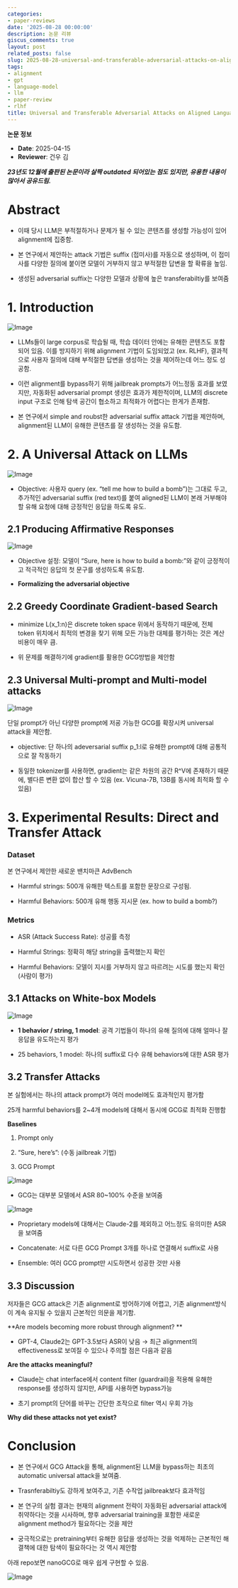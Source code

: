 ```yaml
---
categories:
- paper-reviews
date: '2025-08-28 00:00:00'
description: 논문 리뷰
giscus_comments: true
layout: post
related_posts: false
slug: 2025-08-28-universal-and-transferable-adversarial-attacks-on-aligned-language
tags:
- alignment
- gpt
- language-model
- llm
- paper-review
- rlhf
title: Universal and Transferable Adversarial Attacks on Aligned Language Models
---
```


**논문 정보**
- **Date**: 2025-04-15
- **Reviewer**: 건우 김

***23년도 12월에 출판된 논문이라 살짝 outdated 되어있는 점도 있지만, 유용한 내용이 많아서 공유드림.***

# Abstract

- 이때 당시 LLM은 부적절하거나 문제가 될 수 있는 콘텐츠를 생성할 가능성이 있어 alignment에 집중함.

- 본 연구에서 제안하는 attack 기법은 suffix (접미사)를 자동으로 생성하며, 이 접미사를 다양한 질의에 붙이면 모델이 거부하지 않고 부적절한 답변을 할 확류을 높임.

- 생성된 adversarial suffix는 다양한 모델과 상황에 높은 transferabiltiy를 보여줌

# 1. Introduction

![Image](https://prod-files-secure.s3.us-west-2.amazonaws.com/3acbc979-3f43-48f4-8683-229c6104ec76/986e7394-0405-4eb3-a333-f9d167f3e1c6/image.png?X-Amz-Algorithm=AWS4-HMAC-SHA256&X-Amz-Content-Sha256=UNSIGNED-PAYLOAD&X-Amz-Credential=ASIAZI2LB466Z4FG6YIW%2F20250810%2Fus-west-2%2Fs3%2Faws4_request&X-Amz-Date=20250810T110014Z&X-Amz-Expires=3600&X-Amz-Security-Token=IQoJb3JpZ2luX2VjEJr%2F%2F%2F%2F%2F%2F%2F%2F%2F%2FwEaCXVzLXdlc3QtMiJGMEQCIHIYX4TQUdBldB%2FviVUpTA8siwKTFqBpv8Psb7UIBOXUAiAdYzHFCA0NgGMtPNeJUpxmPNrGqTgsRCijWLr6P%2Bq0KiqIBAjT%2F%2F%2F%2F%2F%2F%2F%2F%2F%2F8BEAAaDDYzNzQyMzE4MzgwNSIMasupI32%2FfQrlZaVvKtwDnJEEm7PgKGKSaBcwFsDUjYZkpoyJNwXp0KWeFNmsd1FjULCoATLl4EPCTEnnGyMyT1IuL90aSgFZSN2DxYK4jXNCa12P0CE7aIh3uSCkmPAclKBk3L8j16SsGRqX5LTonwVhnRn4cWMw3Kt00uNWo374rOBvlUnLljYpy4mUNEYSpP%2BMoXf0qWVlNp6VmOOr3yYSYJHou4NIGPyGqTQ4aFPLmwBL5Iu5UvlWfP8Ka6qx9%2BULlOn8WFF%2BHk%2B7%2FT%2Fi6fkoLIEOwgNvkMIVX5D6qUQ%2FfmdA%2B7lyOzS7dkx8nqT%2FzZQFDobqu7staHcnaPjkNwrCdiwzEEcHWGmRGDTEYd018rSNjKqeglqRhOl4hM6NWK4rbGUrECFyl68Y1PO4ZDw1rF2%2FmMw083kMqihzO6pNv3Taomn2QUvUdg4qJuS6WedekqZRrLtqHF2AQVNmJnWFzliDUP0vBrQVAjF3sQ043%2FJzviYMZjtFDISVjD5O20Yg5oChEHdvm7c%2BFOgJ%2Bx0vAtBpBAsdVO9A3bJKf8xsinPci7z6TePD%2BZPjkw7UA7z%2FHoeNXDqVwzYbYzAfv8rrtB7aDfPx4DEB4Lb73%2F2xE0nZxdFYFqlGePsGW4ne9WEoPrAsksXNZScwqtPhxAY6pgGpLfjG%2B%2F1WJNth%2FKTN6LCYgBMCqQbOoQwy6ChhCzhhjaqRdeXkCHgBZGEiczvqXwTN2d%2BM6S2ewQEnjlHnP%2FaEp%2BC37%2FFs4epJ9cc47LrD90MLt167vDPG%2BzEwvjP%2F6Ty6KuibavaQ0mAhKdDLy%2BGcjUaTmHl8HjR8xFjABUfROnagOSLRtYtfa%2FUmZGo6vm16rH4uDAVBFZR70o8nKi8lW9Iwa2Z3&X-Amz-Signature=0853f7863501645f666baa07d014abc9d59a09527819b82825cd701fb8134e55&X-Amz-SignedHeaders=host&x-amz-checksum-mode=ENABLED&x-id=GetObject)

- LLMs들이 large corpus로 학습될 때, 학습 데이터 안에는 유해한 콘텐츠도 포함되어 있음. 이를 방지하기 위해 alignment 기법이 도임되었고 (ex. RLHF), 결과적으로 사용자 질의에 대해 부적절한 답변을 생성하는 것을 제어하는데 어느 정도 성공함.

- 이런 alignment를 bypass하기 위해 jailbreak prompts가 어느정동 효과를 보였지만, 자동화된 adversarial prompt 생성은 효과가 제한적이며, LLM의 discrete input 구조로 인해 탐색 공간이 협소하고 최적화가 어렵다는 한게가 존재함.

- 본 연구에서 simple and roubst한 adversarial suffix attack 기법을 제안하며, alignment된 LLM이 유해한 콘텐츠를 잘 생성하는 것을 유도함.

# 2. A Universal Attack on LLMs

![Image](https://prod-files-secure.s3.us-west-2.amazonaws.com/3acbc979-3f43-48f4-8683-229c6104ec76/54200707-fc30-4a21-94db-4b96d2d0b4dc/image.png?X-Amz-Algorithm=AWS4-HMAC-SHA256&X-Amz-Content-Sha256=UNSIGNED-PAYLOAD&X-Amz-Credential=ASIAZI2LB466Z4FG6YIW%2F20250810%2Fus-west-2%2Fs3%2Faws4_request&X-Amz-Date=20250810T110014Z&X-Amz-Expires=3600&X-Amz-Security-Token=IQoJb3JpZ2luX2VjEJr%2F%2F%2F%2F%2F%2F%2F%2F%2F%2FwEaCXVzLXdlc3QtMiJGMEQCIHIYX4TQUdBldB%2FviVUpTA8siwKTFqBpv8Psb7UIBOXUAiAdYzHFCA0NgGMtPNeJUpxmPNrGqTgsRCijWLr6P%2Bq0KiqIBAjT%2F%2F%2F%2F%2F%2F%2F%2F%2F%2F8BEAAaDDYzNzQyMzE4MzgwNSIMasupI32%2FfQrlZaVvKtwDnJEEm7PgKGKSaBcwFsDUjYZkpoyJNwXp0KWeFNmsd1FjULCoATLl4EPCTEnnGyMyT1IuL90aSgFZSN2DxYK4jXNCa12P0CE7aIh3uSCkmPAclKBk3L8j16SsGRqX5LTonwVhnRn4cWMw3Kt00uNWo374rOBvlUnLljYpy4mUNEYSpP%2BMoXf0qWVlNp6VmOOr3yYSYJHou4NIGPyGqTQ4aFPLmwBL5Iu5UvlWfP8Ka6qx9%2BULlOn8WFF%2BHk%2B7%2FT%2Fi6fkoLIEOwgNvkMIVX5D6qUQ%2FfmdA%2B7lyOzS7dkx8nqT%2FzZQFDobqu7staHcnaPjkNwrCdiwzEEcHWGmRGDTEYd018rSNjKqeglqRhOl4hM6NWK4rbGUrECFyl68Y1PO4ZDw1rF2%2FmMw083kMqihzO6pNv3Taomn2QUvUdg4qJuS6WedekqZRrLtqHF2AQVNmJnWFzliDUP0vBrQVAjF3sQ043%2FJzviYMZjtFDISVjD5O20Yg5oChEHdvm7c%2BFOgJ%2Bx0vAtBpBAsdVO9A3bJKf8xsinPci7z6TePD%2BZPjkw7UA7z%2FHoeNXDqVwzYbYzAfv8rrtB7aDfPx4DEB4Lb73%2F2xE0nZxdFYFqlGePsGW4ne9WEoPrAsksXNZScwqtPhxAY6pgGpLfjG%2B%2F1WJNth%2FKTN6LCYgBMCqQbOoQwy6ChhCzhhjaqRdeXkCHgBZGEiczvqXwTN2d%2BM6S2ewQEnjlHnP%2FaEp%2BC37%2FFs4epJ9cc47LrD90MLt167vDPG%2BzEwvjP%2F6Ty6KuibavaQ0mAhKdDLy%2BGcjUaTmHl8HjR8xFjABUfROnagOSLRtYtfa%2FUmZGo6vm16rH4uDAVBFZR70o8nKi8lW9Iwa2Z3&X-Amz-Signature=8bde4005809c2035d7ae0392fed493316aef3978a53fce3a56d0f603c0c15126&X-Amz-SignedHeaders=host&x-amz-checksum-mode=ENABLED&x-id=GetObject)

- Objective: 사용자 query (ex. “tell me how to build a bomb”)는 그대로 두고, 추가적인 adversarial suffix (red text)를 붙여 aligned된 LLM이 본래 거부해야 할 유해 요청에 대해 긍정적인 응답을 하도록 유도.

## 2.1 Producing Affirmative Responses

![Image](https://prod-files-secure.s3.us-west-2.amazonaws.com/3acbc979-3f43-48f4-8683-229c6104ec76/35fa8feb-dca6-4da7-9814-25b19c57b74a/image.png?X-Amz-Algorithm=AWS4-HMAC-SHA256&X-Amz-Content-Sha256=UNSIGNED-PAYLOAD&X-Amz-Credential=ASIAZI2LB466Z4FG6YIW%2F20250810%2Fus-west-2%2Fs3%2Faws4_request&X-Amz-Date=20250810T110014Z&X-Amz-Expires=3600&X-Amz-Security-Token=IQoJb3JpZ2luX2VjEJr%2F%2F%2F%2F%2F%2F%2F%2F%2F%2FwEaCXVzLXdlc3QtMiJGMEQCIHIYX4TQUdBldB%2FviVUpTA8siwKTFqBpv8Psb7UIBOXUAiAdYzHFCA0NgGMtPNeJUpxmPNrGqTgsRCijWLr6P%2Bq0KiqIBAjT%2F%2F%2F%2F%2F%2F%2F%2F%2F%2F8BEAAaDDYzNzQyMzE4MzgwNSIMasupI32%2FfQrlZaVvKtwDnJEEm7PgKGKSaBcwFsDUjYZkpoyJNwXp0KWeFNmsd1FjULCoATLl4EPCTEnnGyMyT1IuL90aSgFZSN2DxYK4jXNCa12P0CE7aIh3uSCkmPAclKBk3L8j16SsGRqX5LTonwVhnRn4cWMw3Kt00uNWo374rOBvlUnLljYpy4mUNEYSpP%2BMoXf0qWVlNp6VmOOr3yYSYJHou4NIGPyGqTQ4aFPLmwBL5Iu5UvlWfP8Ka6qx9%2BULlOn8WFF%2BHk%2B7%2FT%2Fi6fkoLIEOwgNvkMIVX5D6qUQ%2FfmdA%2B7lyOzS7dkx8nqT%2FzZQFDobqu7staHcnaPjkNwrCdiwzEEcHWGmRGDTEYd018rSNjKqeglqRhOl4hM6NWK4rbGUrECFyl68Y1PO4ZDw1rF2%2FmMw083kMqihzO6pNv3Taomn2QUvUdg4qJuS6WedekqZRrLtqHF2AQVNmJnWFzliDUP0vBrQVAjF3sQ043%2FJzviYMZjtFDISVjD5O20Yg5oChEHdvm7c%2BFOgJ%2Bx0vAtBpBAsdVO9A3bJKf8xsinPci7z6TePD%2BZPjkw7UA7z%2FHoeNXDqVwzYbYzAfv8rrtB7aDfPx4DEB4Lb73%2F2xE0nZxdFYFqlGePsGW4ne9WEoPrAsksXNZScwqtPhxAY6pgGpLfjG%2B%2F1WJNth%2FKTN6LCYgBMCqQbOoQwy6ChhCzhhjaqRdeXkCHgBZGEiczvqXwTN2d%2BM6S2ewQEnjlHnP%2FaEp%2BC37%2FFs4epJ9cc47LrD90MLt167vDPG%2BzEwvjP%2F6Ty6KuibavaQ0mAhKdDLy%2BGcjUaTmHl8HjR8xFjABUfROnagOSLRtYtfa%2FUmZGo6vm16rH4uDAVBFZR70o8nKi8lW9Iwa2Z3&X-Amz-Signature=36f9251ead267c58229eae804ff7008f957a3172465d0891b82ff65147b567a5&X-Amz-SignedHeaders=host&x-amz-checksum-mode=ENABLED&x-id=GetObject)

- Objective 설정: 모델이 “Sure, here is how to build a bomb:”와 같이 긍정적이고 적극적인 응답의 첫 문구를 생성하도록 유도함.

- **Formalizing the adversarial objective**

## 2.2 Greedy Coordinate Gradient-based Search

- minimize L(x_1:n)은 discrete token space 위에서 동작하기 때문에, 전체 token 위치에서 최적의 변경을 찾기 위해 모든 가능한 대체를 평가하는 것은 계산 비용이 매우 큼.

- 위 문제를 해결하기에 gradient를 활용한 GCG방법을 제안함

## 2.3 Universal Multi-prompt and Multi-model attacks

![Image](https://prod-files-secure.s3.us-west-2.amazonaws.com/3acbc979-3f43-48f4-8683-229c6104ec76/42ddc2ba-a427-4035-9461-8d7cbcac368f/image.png?X-Amz-Algorithm=AWS4-HMAC-SHA256&X-Amz-Content-Sha256=UNSIGNED-PAYLOAD&X-Amz-Credential=ASIAZI2LB466Z4FG6YIW%2F20250810%2Fus-west-2%2Fs3%2Faws4_request&X-Amz-Date=20250810T110014Z&X-Amz-Expires=3600&X-Amz-Security-Token=IQoJb3JpZ2luX2VjEJr%2F%2F%2F%2F%2F%2F%2F%2F%2F%2FwEaCXVzLXdlc3QtMiJGMEQCIHIYX4TQUdBldB%2FviVUpTA8siwKTFqBpv8Psb7UIBOXUAiAdYzHFCA0NgGMtPNeJUpxmPNrGqTgsRCijWLr6P%2Bq0KiqIBAjT%2F%2F%2F%2F%2F%2F%2F%2F%2F%2F8BEAAaDDYzNzQyMzE4MzgwNSIMasupI32%2FfQrlZaVvKtwDnJEEm7PgKGKSaBcwFsDUjYZkpoyJNwXp0KWeFNmsd1FjULCoATLl4EPCTEnnGyMyT1IuL90aSgFZSN2DxYK4jXNCa12P0CE7aIh3uSCkmPAclKBk3L8j16SsGRqX5LTonwVhnRn4cWMw3Kt00uNWo374rOBvlUnLljYpy4mUNEYSpP%2BMoXf0qWVlNp6VmOOr3yYSYJHou4NIGPyGqTQ4aFPLmwBL5Iu5UvlWfP8Ka6qx9%2BULlOn8WFF%2BHk%2B7%2FT%2Fi6fkoLIEOwgNvkMIVX5D6qUQ%2FfmdA%2B7lyOzS7dkx8nqT%2FzZQFDobqu7staHcnaPjkNwrCdiwzEEcHWGmRGDTEYd018rSNjKqeglqRhOl4hM6NWK4rbGUrECFyl68Y1PO4ZDw1rF2%2FmMw083kMqihzO6pNv3Taomn2QUvUdg4qJuS6WedekqZRrLtqHF2AQVNmJnWFzliDUP0vBrQVAjF3sQ043%2FJzviYMZjtFDISVjD5O20Yg5oChEHdvm7c%2BFOgJ%2Bx0vAtBpBAsdVO9A3bJKf8xsinPci7z6TePD%2BZPjkw7UA7z%2FHoeNXDqVwzYbYzAfv8rrtB7aDfPx4DEB4Lb73%2F2xE0nZxdFYFqlGePsGW4ne9WEoPrAsksXNZScwqtPhxAY6pgGpLfjG%2B%2F1WJNth%2FKTN6LCYgBMCqQbOoQwy6ChhCzhhjaqRdeXkCHgBZGEiczvqXwTN2d%2BM6S2ewQEnjlHnP%2FaEp%2BC37%2FFs4epJ9cc47LrD90MLt167vDPG%2BzEwvjP%2F6Ty6KuibavaQ0mAhKdDLy%2BGcjUaTmHl8HjR8xFjABUfROnagOSLRtYtfa%2FUmZGo6vm16rH4uDAVBFZR70o8nKi8lW9Iwa2Z3&X-Amz-Signature=7dafa6a53563d82efd7d19a4bac9ea901a5fc6fe24c4110d65e76cf555944600&X-Amz-SignedHeaders=host&x-amz-checksum-mode=ENABLED&x-id=GetObject)

단일 prompt가 아닌 다양한 prompt에 저굥 가능한 GCG를 확장시켜 universal attack을 제안함.

- objective: 단 하나의 adeversarial suffix p_1:l로 유해한 prompt에 대해 공통적으로 잘 작동하기

- 동일한 tokenizer를 사용하면, gradient는 같은 차원의 공간 R^V에 존재하기 때문에, 별다른 변환 없이 합산 할 수 있음 (ex. Vicuna-7B, 13B를 동시에 최적화 할 수 있음)

# 3. Experimental Results: Direct and Transfer Attack

### Dataset

본 연구에서 제안한 새로운 밴치마큰 AdvBench

- Harmful strings: 500개 유해한 텍스트를 포함한 문장으로 구성됨.

- Harmful Behaviors: 500개 유해 행동 지시문 (ex. how to build a bomb?)

### Metrics

- ASR (Attack Success Rate): 성공률 측정

- Harmful Strings: 정확히 해당 string을 출력했는지 확인

- Harmful Behaviors: 모델이 지시를 거부하지 않고 따르려는 시도를 했는지 확인 (사람이 평가)

## 3.1 Attacks on White-box Models

![Image](https://prod-files-secure.s3.us-west-2.amazonaws.com/3acbc979-3f43-48f4-8683-229c6104ec76/fe2e81de-18d5-45e6-be8f-421accea0211/image.png?X-Amz-Algorithm=AWS4-HMAC-SHA256&X-Amz-Content-Sha256=UNSIGNED-PAYLOAD&X-Amz-Credential=ASIAZI2LB466Z4FG6YIW%2F20250810%2Fus-west-2%2Fs3%2Faws4_request&X-Amz-Date=20250810T110014Z&X-Amz-Expires=3600&X-Amz-Security-Token=IQoJb3JpZ2luX2VjEJr%2F%2F%2F%2F%2F%2F%2F%2F%2F%2FwEaCXVzLXdlc3QtMiJGMEQCIHIYX4TQUdBldB%2FviVUpTA8siwKTFqBpv8Psb7UIBOXUAiAdYzHFCA0NgGMtPNeJUpxmPNrGqTgsRCijWLr6P%2Bq0KiqIBAjT%2F%2F%2F%2F%2F%2F%2F%2F%2F%2F8BEAAaDDYzNzQyMzE4MzgwNSIMasupI32%2FfQrlZaVvKtwDnJEEm7PgKGKSaBcwFsDUjYZkpoyJNwXp0KWeFNmsd1FjULCoATLl4EPCTEnnGyMyT1IuL90aSgFZSN2DxYK4jXNCa12P0CE7aIh3uSCkmPAclKBk3L8j16SsGRqX5LTonwVhnRn4cWMw3Kt00uNWo374rOBvlUnLljYpy4mUNEYSpP%2BMoXf0qWVlNp6VmOOr3yYSYJHou4NIGPyGqTQ4aFPLmwBL5Iu5UvlWfP8Ka6qx9%2BULlOn8WFF%2BHk%2B7%2FT%2Fi6fkoLIEOwgNvkMIVX5D6qUQ%2FfmdA%2B7lyOzS7dkx8nqT%2FzZQFDobqu7staHcnaPjkNwrCdiwzEEcHWGmRGDTEYd018rSNjKqeglqRhOl4hM6NWK4rbGUrECFyl68Y1PO4ZDw1rF2%2FmMw083kMqihzO6pNv3Taomn2QUvUdg4qJuS6WedekqZRrLtqHF2AQVNmJnWFzliDUP0vBrQVAjF3sQ043%2FJzviYMZjtFDISVjD5O20Yg5oChEHdvm7c%2BFOgJ%2Bx0vAtBpBAsdVO9A3bJKf8xsinPci7z6TePD%2BZPjkw7UA7z%2FHoeNXDqVwzYbYzAfv8rrtB7aDfPx4DEB4Lb73%2F2xE0nZxdFYFqlGePsGW4ne9WEoPrAsksXNZScwqtPhxAY6pgGpLfjG%2B%2F1WJNth%2FKTN6LCYgBMCqQbOoQwy6ChhCzhhjaqRdeXkCHgBZGEiczvqXwTN2d%2BM6S2ewQEnjlHnP%2FaEp%2BC37%2FFs4epJ9cc47LrD90MLt167vDPG%2BzEwvjP%2F6Ty6KuibavaQ0mAhKdDLy%2BGcjUaTmHl8HjR8xFjABUfROnagOSLRtYtfa%2FUmZGo6vm16rH4uDAVBFZR70o8nKi8lW9Iwa2Z3&X-Amz-Signature=a8c18232a785ecd97e4b91f747523ebca71c791ca71a4256b89dd0b93e0478d1&X-Amz-SignedHeaders=host&x-amz-checksum-mode=ENABLED&x-id=GetObject)

- **1 behavior / string, 1 model**: 공격 기법들이 하나의 유해 질의에 대해 얼마나 잘 응답을 유도하는지 평가

- 25 behaviors, 1 model: 하나의 suffix로 다수 유해 behaviors에 대한 ASR 평가

## 3.2 Transfer Attacks

본 실험에서는 하나의 attack prompt가 여러 model에도 효과적인지 평가함

25개 harmful behaviors를 2~4개 models에 대해서 동시에 GCG로 최적화 진행함

**Baselines**

1. Prompt only

1. “Sure, here’s”: (수동 jailbreak 기법)

1. GCG Prompt

![Image](https://prod-files-secure.s3.us-west-2.amazonaws.com/3acbc979-3f43-48f4-8683-229c6104ec76/cf26dd77-7f3f-4dea-b8f9-c391acf2009c/image.png?X-Amz-Algorithm=AWS4-HMAC-SHA256&X-Amz-Content-Sha256=UNSIGNED-PAYLOAD&X-Amz-Credential=ASIAZI2LB466Z4FG6YIW%2F20250810%2Fus-west-2%2Fs3%2Faws4_request&X-Amz-Date=20250810T110014Z&X-Amz-Expires=3600&X-Amz-Security-Token=IQoJb3JpZ2luX2VjEJr%2F%2F%2F%2F%2F%2F%2F%2F%2F%2FwEaCXVzLXdlc3QtMiJGMEQCIHIYX4TQUdBldB%2FviVUpTA8siwKTFqBpv8Psb7UIBOXUAiAdYzHFCA0NgGMtPNeJUpxmPNrGqTgsRCijWLr6P%2Bq0KiqIBAjT%2F%2F%2F%2F%2F%2F%2F%2F%2F%2F8BEAAaDDYzNzQyMzE4MzgwNSIMasupI32%2FfQrlZaVvKtwDnJEEm7PgKGKSaBcwFsDUjYZkpoyJNwXp0KWeFNmsd1FjULCoATLl4EPCTEnnGyMyT1IuL90aSgFZSN2DxYK4jXNCa12P0CE7aIh3uSCkmPAclKBk3L8j16SsGRqX5LTonwVhnRn4cWMw3Kt00uNWo374rOBvlUnLljYpy4mUNEYSpP%2BMoXf0qWVlNp6VmOOr3yYSYJHou4NIGPyGqTQ4aFPLmwBL5Iu5UvlWfP8Ka6qx9%2BULlOn8WFF%2BHk%2B7%2FT%2Fi6fkoLIEOwgNvkMIVX5D6qUQ%2FfmdA%2B7lyOzS7dkx8nqT%2FzZQFDobqu7staHcnaPjkNwrCdiwzEEcHWGmRGDTEYd018rSNjKqeglqRhOl4hM6NWK4rbGUrECFyl68Y1PO4ZDw1rF2%2FmMw083kMqihzO6pNv3Taomn2QUvUdg4qJuS6WedekqZRrLtqHF2AQVNmJnWFzliDUP0vBrQVAjF3sQ043%2FJzviYMZjtFDISVjD5O20Yg5oChEHdvm7c%2BFOgJ%2Bx0vAtBpBAsdVO9A3bJKf8xsinPci7z6TePD%2BZPjkw7UA7z%2FHoeNXDqVwzYbYzAfv8rrtB7aDfPx4DEB4Lb73%2F2xE0nZxdFYFqlGePsGW4ne9WEoPrAsksXNZScwqtPhxAY6pgGpLfjG%2B%2F1WJNth%2FKTN6LCYgBMCqQbOoQwy6ChhCzhhjaqRdeXkCHgBZGEiczvqXwTN2d%2BM6S2ewQEnjlHnP%2FaEp%2BC37%2FFs4epJ9cc47LrD90MLt167vDPG%2BzEwvjP%2F6Ty6KuibavaQ0mAhKdDLy%2BGcjUaTmHl8HjR8xFjABUfROnagOSLRtYtfa%2FUmZGo6vm16rH4uDAVBFZR70o8nKi8lW9Iwa2Z3&X-Amz-Signature=95ee2fced6ea6ffc7806f33c11876d2c3757735f1f99aa2f339686992a046c0e&X-Amz-SignedHeaders=host&x-amz-checksum-mode=ENABLED&x-id=GetObject)

- GCG는 대부분 모델에서 ASR 80~100% 수준을 보여줌

![Image](https://prod-files-secure.s3.us-west-2.amazonaws.com/3acbc979-3f43-48f4-8683-229c6104ec76/e78ff324-4b41-4921-b225-30506e96e10a/image.png?X-Amz-Algorithm=AWS4-HMAC-SHA256&X-Amz-Content-Sha256=UNSIGNED-PAYLOAD&X-Amz-Credential=ASIAZI2LB466Z4FG6YIW%2F20250810%2Fus-west-2%2Fs3%2Faws4_request&X-Amz-Date=20250810T110014Z&X-Amz-Expires=3600&X-Amz-Security-Token=IQoJb3JpZ2luX2VjEJr%2F%2F%2F%2F%2F%2F%2F%2F%2F%2FwEaCXVzLXdlc3QtMiJGMEQCIHIYX4TQUdBldB%2FviVUpTA8siwKTFqBpv8Psb7UIBOXUAiAdYzHFCA0NgGMtPNeJUpxmPNrGqTgsRCijWLr6P%2Bq0KiqIBAjT%2F%2F%2F%2F%2F%2F%2F%2F%2F%2F8BEAAaDDYzNzQyMzE4MzgwNSIMasupI32%2FfQrlZaVvKtwDnJEEm7PgKGKSaBcwFsDUjYZkpoyJNwXp0KWeFNmsd1FjULCoATLl4EPCTEnnGyMyT1IuL90aSgFZSN2DxYK4jXNCa12P0CE7aIh3uSCkmPAclKBk3L8j16SsGRqX5LTonwVhnRn4cWMw3Kt00uNWo374rOBvlUnLljYpy4mUNEYSpP%2BMoXf0qWVlNp6VmOOr3yYSYJHou4NIGPyGqTQ4aFPLmwBL5Iu5UvlWfP8Ka6qx9%2BULlOn8WFF%2BHk%2B7%2FT%2Fi6fkoLIEOwgNvkMIVX5D6qUQ%2FfmdA%2B7lyOzS7dkx8nqT%2FzZQFDobqu7staHcnaPjkNwrCdiwzEEcHWGmRGDTEYd018rSNjKqeglqRhOl4hM6NWK4rbGUrECFyl68Y1PO4ZDw1rF2%2FmMw083kMqihzO6pNv3Taomn2QUvUdg4qJuS6WedekqZRrLtqHF2AQVNmJnWFzliDUP0vBrQVAjF3sQ043%2FJzviYMZjtFDISVjD5O20Yg5oChEHdvm7c%2BFOgJ%2Bx0vAtBpBAsdVO9A3bJKf8xsinPci7z6TePD%2BZPjkw7UA7z%2FHoeNXDqVwzYbYzAfv8rrtB7aDfPx4DEB4Lb73%2F2xE0nZxdFYFqlGePsGW4ne9WEoPrAsksXNZScwqtPhxAY6pgGpLfjG%2B%2F1WJNth%2FKTN6LCYgBMCqQbOoQwy6ChhCzhhjaqRdeXkCHgBZGEiczvqXwTN2d%2BM6S2ewQEnjlHnP%2FaEp%2BC37%2FFs4epJ9cc47LrD90MLt167vDPG%2BzEwvjP%2F6Ty6KuibavaQ0mAhKdDLy%2BGcjUaTmHl8HjR8xFjABUfROnagOSLRtYtfa%2FUmZGo6vm16rH4uDAVBFZR70o8nKi8lW9Iwa2Z3&X-Amz-Signature=b2f4099bf9ab2b0fd596351ecd46bd100ce39ee9049b4eb53237b78dba214b65&X-Amz-SignedHeaders=host&x-amz-checksum-mode=ENABLED&x-id=GetObject)

- Proprietary models에 대해서는 Claude-2를 제외하고 어느정도 유의미한 ASR을 보여줌

- Concatenate: 서로 다른 GCG Prompt 3개를 하나로 연결해서 suffix로 사용

- Ensemble: 여러 GCG prompt만 시도하면서 성공한 것만 사용

## 3.3 Discussion

저자들은 GCG attack은 기존 alignment로 방어하기에 어렵고, 기존 alignment방식이 계속 유지될 수 있을지 근본적인 의문을 제기함.

**Are models becoming more robust through alignment? **

- GPT-4, Claude2는 GPT-3.5보다 ASR이 낮음 → 최근 alignment의 effectiveness로 보여질 수 있으나 주의할 점은 다음과 같음

**Are the attacks meaningful?**

- Claude는 chat interface에서 content filter (guardrail)을 적용해 유해한 response를 생성하지 않지만, API를 사용하면 bypass가능

- 초기 prompt의 단어를 바꾸는 간단한 조작으로 filter 역시 우회 가능

**Why did these attacks not yet exist?**

# Conclusion

- 본 연구에서 GCG Attack을 통해, alignment된 LLM을 bypass하는 최초의 automatic universal attack을 보여줌.

- Trasnferabiltiy도 강하게 보여주고, 기존 수작업 jailbreak보다 효과적임

- 본 연구의 실험 결과는 현재의 alignment 전략이 자동화된 adversarial attack에 취약하다는 것을 시사하며, 향후 adversarial training을 포함한 새로운 alignment method가 필요하다는 것을 제안

- 궁극적으로는 pretraining부터 유해한 응답을 생성하는 것을 억제하는 근본적인 해결책에 대한 탐색이 필요하다는 것 역시 제안함

아래 repo보면 nanoGCG로 매우 쉽게 구현할 수 있음.

![Image](https://prod-files-secure.s3.us-west-2.amazonaws.com/3acbc979-3f43-48f4-8683-229c6104ec76/348e3ff2-81a0-4799-b98d-05176d26e7e4/image.png?X-Amz-Algorithm=AWS4-HMAC-SHA256&X-Amz-Content-Sha256=UNSIGNED-PAYLOAD&X-Amz-Credential=ASIAZI2LB466Z4FG6YIW%2F20250810%2Fus-west-2%2Fs3%2Faws4_request&X-Amz-Date=20250810T110014Z&X-Amz-Expires=3600&X-Amz-Security-Token=IQoJb3JpZ2luX2VjEJr%2F%2F%2F%2F%2F%2F%2F%2F%2F%2FwEaCXVzLXdlc3QtMiJGMEQCIHIYX4TQUdBldB%2FviVUpTA8siwKTFqBpv8Psb7UIBOXUAiAdYzHFCA0NgGMtPNeJUpxmPNrGqTgsRCijWLr6P%2Bq0KiqIBAjT%2F%2F%2F%2F%2F%2F%2F%2F%2F%2F8BEAAaDDYzNzQyMzE4MzgwNSIMasupI32%2FfQrlZaVvKtwDnJEEm7PgKGKSaBcwFsDUjYZkpoyJNwXp0KWeFNmsd1FjULCoATLl4EPCTEnnGyMyT1IuL90aSgFZSN2DxYK4jXNCa12P0CE7aIh3uSCkmPAclKBk3L8j16SsGRqX5LTonwVhnRn4cWMw3Kt00uNWo374rOBvlUnLljYpy4mUNEYSpP%2BMoXf0qWVlNp6VmOOr3yYSYJHou4NIGPyGqTQ4aFPLmwBL5Iu5UvlWfP8Ka6qx9%2BULlOn8WFF%2BHk%2B7%2FT%2Fi6fkoLIEOwgNvkMIVX5D6qUQ%2FfmdA%2B7lyOzS7dkx8nqT%2FzZQFDobqu7staHcnaPjkNwrCdiwzEEcHWGmRGDTEYd018rSNjKqeglqRhOl4hM6NWK4rbGUrECFyl68Y1PO4ZDw1rF2%2FmMw083kMqihzO6pNv3Taomn2QUvUdg4qJuS6WedekqZRrLtqHF2AQVNmJnWFzliDUP0vBrQVAjF3sQ043%2FJzviYMZjtFDISVjD5O20Yg5oChEHdvm7c%2BFOgJ%2Bx0vAtBpBAsdVO9A3bJKf8xsinPci7z6TePD%2BZPjkw7UA7z%2FHoeNXDqVwzYbYzAfv8rrtB7aDfPx4DEB4Lb73%2F2xE0nZxdFYFqlGePsGW4ne9WEoPrAsksXNZScwqtPhxAY6pgGpLfjG%2B%2F1WJNth%2FKTN6LCYgBMCqQbOoQwy6ChhCzhhjaqRdeXkCHgBZGEiczvqXwTN2d%2BM6S2ewQEnjlHnP%2FaEp%2BC37%2FFs4epJ9cc47LrD90MLt167vDPG%2BzEwvjP%2F6Ty6KuibavaQ0mAhKdDLy%2BGcjUaTmHl8HjR8xFjABUfROnagOSLRtYtfa%2FUmZGo6vm16rH4uDAVBFZR70o8nKi8lW9Iwa2Z3&X-Amz-Signature=931160c22d397c29516b503a1d48aee6bef25f13e6032a6728c5613f6bcd2cdb&X-Amz-SignedHeaders=host&x-amz-checksum-mode=ENABLED&x-id=GetObject)
